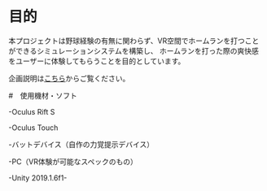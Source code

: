 # 目的

本プロジェクトは野球経験の有無に関わらず、VR空間でホームランを打つことができるシミュレーションシステムを構築し、
ホームランを打った際の爽快感をユーザーに体験してもらうことを目的としています。

企画説明は[こちら](https://www.youtube.com/watch?v=Mb2OjN93iEo&feature=emb_logo)からご覧ください。

#　使用機材・ソフト

-Oculus Rift S

-Oculus Touch

-バットデバイス（自作の力覚提示デバイス）

-PC（VR体験が可能なスペックのもの）

-Unity 2019.1.6f1-
